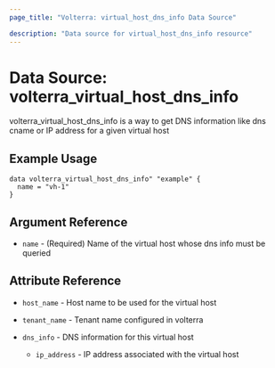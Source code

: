```yaml
---
page_title: "Volterra: virtual_host_dns_info Data Source"

description: "Data source for virtual_host_dns_info resource"
---
```


# Data Source: volterra_virtual_host_dns_info

volterra_virtual_host_dns_info is a way to get DNS information like dns cname or IP address for a given virtual host


## Example Usage

```hcl
data volterra_virtual_host_dns_info" "example" {
  name = "vh-1"
}
```

## Argument Reference

* `name` - (Required) Name of the virtual host whose dns info must be queried


## Attribute Reference

* `host_name` - Host name to be used for the virtual host

* `tenant_name` - Tenant name configured in volterra

* `dns_info` - DNS information for this virtual host
  * `ip_address` - IP address associated with the virtual host